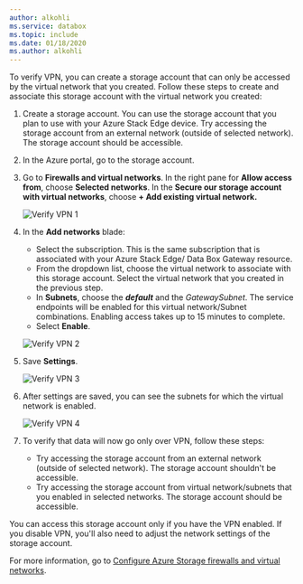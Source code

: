 ```yaml
---
author: alkohli
ms.service: databox  
ms.topic: include
ms.date: 01/18/2020
ms.author: alkohli
---
```


To verify VPN, you can create a storage account that can only be accessed by the virtual network that you created. Follow these steps to create and associate this storage account with the virtual network you created:

1. Create a storage account. You can use the storage account that you plan to use with your Azure Stack Edge device. Try accessing the storage account from an external network (outside of selected network). The storage account should be accessible.
2. In the Azure portal, go to the storage account. 
3. Go to **Firewalls and virtual networks**. In the right pane for **Allow access from**, choose **Selected networks**. In the **Secure our storage account with virtual networks**, choose **+ Add existing virtual network.**

    ![Verify VPN 1](../articles/databox-online/media/azure-stack-edge-j-series-configure-vpn/verify-vpn-1.png)

4. In the **Add networks** blade:

    - Select the subscription. This is the same subscription that is associated with your Azure Stack Edge/ Data Box Gateway resource. 
    - From the dropdown list, choose the virtual network to associate with this storage account. Select the virtual network that you created in the previous step.
    - In **Subnets**, choose the ***default*** and the *GatewaySubnet*. The service endpoints will be enabled for this virtual network/Subnet combinations. Enabling access takes up to 15 minutes to complete.
    - Select **Enable**.

    ![Verify VPN 2](../articles/databox-online/media/azure-stack-edge-j-series-configure-vpn/verify-vpn-2.png)
    
4. Save **Settings**.

    ![Verify VPN 3](../articles/databox-online/media/azure-stack-edge-j-series-configure-vpn/verify-vpn-3.png)

5. After settings are saved, you can see the subnets for which the virtual network is enabled.

    ![Verify VPN 4](../articles/databox-online/media/azure-stack-edge-j-series-configure-vpn/verify-vpn-4.png)

5. To verify that data will now go only over VPN, follow these steps: 
    - Try accessing the storage account from an external network (outside of selected network). The storage account shouldn't be accessible. 
    - Try accessing the storage account from virtual network/subnets that you enabled in selected networks. The storage account should be accessible. 
 
You can access this storage account only if you have the VPN enabled. If you disable VPN, you'll also need to adjust the network settings of the storage account. 

For more information, go to [Configure Azure Storage firewalls and virtual networks](../articles/storage/common/storage-network-security.md). 

